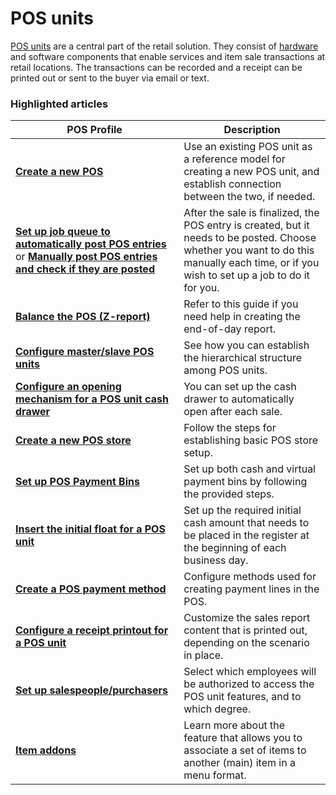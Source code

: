 # POS units

[POS units](./explanation/POSUnit.md) are a central part of the retail solution. They consist of [hardware](../gettingstarted/system_requirements.md) and software components that enable services and item sale transactions at retail locations. The transactions can be recorded and a receipt can be printed out or sent to the buyer via email or text. 

### Highlighted articles

| POS Profile     | Description |
| ----------- | ----------- |
| [**Create a new POS**](./howto/createnew.md) | Use an existing POS unit as a reference model for creating a new POS unit, and establish connection between the two, if needed. |
| [**Set up job queue to automatically post POS entries**](howto/Set_up_job_queue_to_post_POS_entries.md) or [**Manually post POS entries and check if they are posted**](howto/manually_post_POS_entries.md) | After the sale is finalized, the POS entry is created, but it needs to be posted. Choose whether you want to do this manually each time, or if you wish to set up a job to do it for you. |
| [**Balance the POS (Z-report)**](howto/balance_the_pos.md) | Refer to this guide if you need help in creating the end-of-day report. |
| [**Configure master/slave POS units**](howto/Configuration_of_master_slave_POS_units.md) | See how you can establish the hierarchical structure among POS units. |
| [**Configure an opening mechanism for a POS unit cash drawer**](howto/ConfigureCashDrawerOpening.md) | You can set up the cash drawer to automatically open after each sale. |
| [**Create a new POS store**](howto/Create_new_POS_store.md) | Follow the steps for establishing basic POS store setup. |
| [**Set up POS Payment Bins**](howto/create_pos_payment_bin.md) | Set up both cash and virtual payment bins by following the provided steps. |
| [**Insert the initial float for a POS unit**](howto/Insert_the_initial_float.md) | Set up the required initial cash amount that needs to be placed in the register at the beginning of each business day. |
| [**Create a POS payment method**](howto/POS_payment_methods.md) | Configure methods used for creating payment lines in the POS. |
| [**Configure a receipt printout for a POS unit**](howto/receipt-printout.md) | Customize the sales report content that is printed out, depending on the scenario in place. |
| [**Set up salespeople/purchasers**](howto/salespeople_setup.md) | Select which employees will be authorized to access the POS unit features, and to which degree. |
| [**Item addons**](explanation/item_addons.md) | Learn more about the feature that allows you to associate a set of items to another (main) item in a menu format. | 
